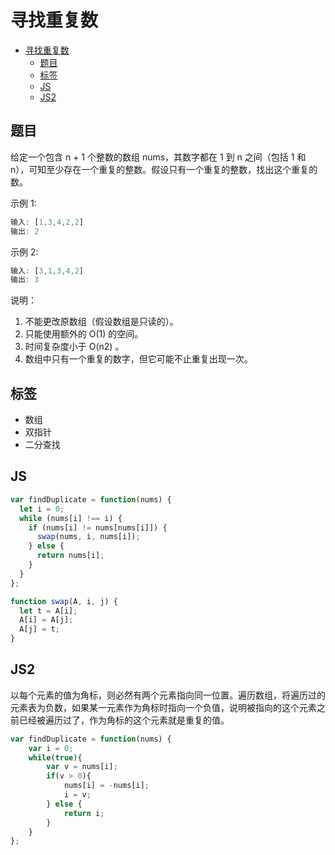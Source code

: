 寻找重复数
===

<!-- TOC -->

- [寻找重复数](#寻找重复数)
  - [题目](#题目)
  - [标签](#标签)
  - [JS](#JS)
  - [JS2](#JS2)

<!-- /TOC -->

## 题目
给定一个包含 n + 1 个整数的数组 nums，其数字都在 1 到 n 之间（包括 1 和 n），可知至少存在一个重复的整数。假设只有一个重复的整数，找出这个重复的数。

示例 1:
```js
输入: [1,3,4,2,2]
输出: 2
```

示例 2:
```js
输入: [3,1,3,4,2]
输出: 3
```

说明：
1. 不能更改原数组（假设数组是只读的）。
2. 只能使用额外的 O(1) 的空间。
3. 时间复杂度小于 O(n2) 。
4. 数组中只有一个重复的数字，但它可能不止重复出现一次。

## 标签
- 数组
- 双指针
- 二分查找

## JS
```js
var findDuplicate = function(nums) {
  let i = 0;
  while (nums[i] !== i) {
    if (nums[i] != nums[nums[i]]) {
      swap(nums, i, nums[i]);
    } else {
      return nums[i];
    }
  }
};

function swap(A, i, j) {
  let t = A[i];
  A[i] = A[j];
  A[j] = t;
}
```

## JS2
以每个元素的值为角标，则必然有两个元素指向同一位置。遍历数组，将遍历过的元素表为负数，如果某一元素作为角标时指向一个负值，说明被指向的这个元素之前已经被遍历过了，作为角标的这个元素就是重复的值。
```js
var findDuplicate = function(nums) {
    var i = 0;
    while(true){
        var v = nums[i];
        if(v > 0){
            nums[i] = -nums[i];
            i = v;
        } else {
            return i;
        }
    }
};
```
